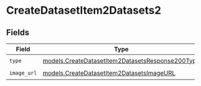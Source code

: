 # CreateDatasetItem2Datasets2


## Fields

| Field                                                                                                      | Type                                                                                                       | Required                                                                                                   | Description                                                                                                |
| ---------------------------------------------------------------------------------------------------------- | ---------------------------------------------------------------------------------------------------------- | ---------------------------------------------------------------------------------------------------------- | ---------------------------------------------------------------------------------------------------------- |
| `type`                                                                                                     | [models.CreateDatasetItem2DatasetsResponse200Type](../models/createdatasetitem2datasetsresponse200type.md) | :heavy_check_mark:                                                                                         | N/A                                                                                                        |
| `image_url`                                                                                                | [models.CreateDatasetItem2DatasetsImageURL](../models/createdatasetitem2datasetsimageurl.md)               | :heavy_check_mark:                                                                                         | N/A                                                                                                        |